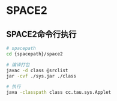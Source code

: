 # SPACE2
## SPACE2命令行执行

```sh
# spacepath
cd {spacepath}/space2

# 编译打包
javac -d class @srclist
jar -cvf ./sys.jar ./class

# 执行
java -classpath class cc.tau.sys.Applet
```